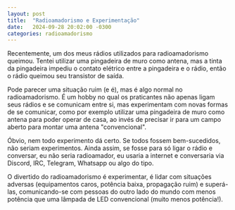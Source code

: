 ```yaml
---
layout: post
title:  "Radioamadorismo e Experimentação"
date:   2024-09-28 20:02:00 -0300
categories: radioamadorismo
---
```


Recentemente, um dos meus rádios utilizados para radioamadorismo queimou. Tentei utilizar uma pingadeira de muro como antena, mas a tinta da pingadeira impediu o contato elétrico entre a pingadeira e o rádio, então o rádio queimou seu transistor de saída.

Pode parecer uma situação ruim (e é), mas é algo normal no radioamadorismo. É um hobby no qual os praticantes não apenas ligam seus rádios e se comunicam entre si, mas experimentam com novas formas de se comunicar, como por exemplo utilizar uma pingadeira de muro como antena para poder operar de casa, ao invés de precisar ir para um campo aberto para montar uma antena "convencional".

Óbvio, nem todo experimento dá certo. Se todos fossem bem-sucedidos, não seriam experimentos. Ainda assim, se fosse para só ligar o rádio e conversar, eu não seria radioamador, eu usaria a internet e conversaria via Discord, IRC, Telegram, Whatsapp ou algo do tipo.

O divertido do radioamadorismo é experimentar, é lidar com situações adversas (equipamentos caros, potência baixa, propagação ruim) e superá-las, comunicando-se com pessoas do outro lado do mundo com menos potência que uma lâmpada de LED convencional (muito menos potência!).
